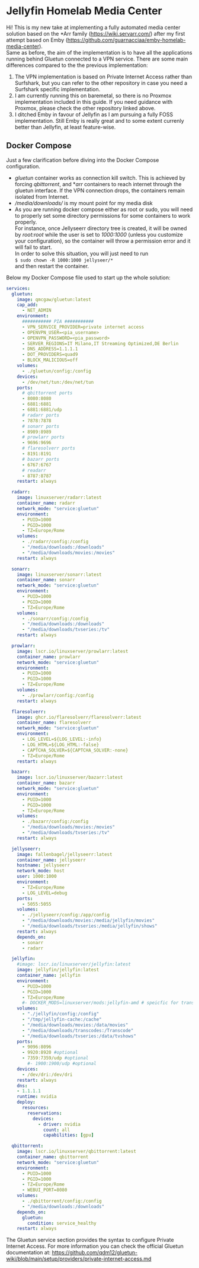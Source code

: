# Jellyfin Homelab Media Center

Hi! This is my new take at implementing a fully automated media center solution based on the *Arr family (https://wiki.servarr.com/) after my first attempt based on Emby (https://github.com/guarnacciaa/emby-homelab-media-center). \
Same as before, the aim of the implementation is to have all the applications running behind Gluetun connected to a VPN service.
There are some main differences compared to the the previous implementation:

1) The VPN implementation is based on Private Internet Access rather than Surfshark, but you can refer to the other repository in case you need a Surfshark specific implementation.
2) I am currently running this on baremetal, so there is no Proxmox implementation included in this guide. If you need guidance with Proxmox, please check the other repository linked above.
3) I ditched Emby in favour of Jellyfin as I am pursuing a fully FOSS implementation. Still Emby is really great and to some extent currenly better than Jellyfin, at least feature-wise.

## Docker Compose

Just a few clarification before diving into the Docker Compose configuration.

- *gluetun* container works as connection kill switch. This is achieved by forcing *qbittorrent*, and **arr* containers to reach internet through the gluetun interface. If the VPN connection drops, the containers remain isolated from Internet.
- */media/downloads/* is my mount point for my media disk
- As you are running docker compose either as root or sudo, you will need to properly set some directory permissions for some containers to work properly.<br>
  For instance, once Jellyseerr directory tree is created, it will be owned by *root:root* while the user is set to *1000:1000* (unless you customize your configuration), so the container will throw a permission error and it will fail to start.<br>
  In order to solve this situation, you will just need to run<br> ```$ sudo chown -R 1000:1000 jellyseer/*```<br> and then restart the container.

Below my Docker Compose file used to start up the whole solution:

```yml
services:
  gluetun:
    image: qmcgaw/gluetun:latest
    cap_add:
      - NET_ADMIN
    environment:
      ########### PIA ###########
      - VPN_SERVICE_PROVIDER=private internet access
      - OPENVPN_USER=<pia_username>
      - OPENVPN_PASSWORD=<pia_password>
      - SERVER_REGIONS=IT Milano,IT Streaming Optimized,DE Berlin
      - DNS_ADDRESS=1.1.1.1
      - DOT_PROVIDERS=quad9
      - BLOCK_MALICIOUS=off
    volumes:
      - ./gluetun/config:/config
    devices:
      - /dev/net/tun:/dev/net/tun
    ports:
      # qbittorrent ports
      - 8080:8080
      - 6881:6881
      - 6881:6881/udp
      # radarr ports
      - 7878:7878
      # sonarr ports
      - 8989:8989
      # prowlarr ports
      - 9696:9696
      # flaresolverr ports
      - 8191:8191
      # bazarr ports
      - 6767:6767
      # readarr
      - 8787:8787
    restart: always

  radarr:
    image: linuxserver/radarr:latest
    container_name: radarr
    network_mode: "service:gluetun"
    environment:
      - PUID=1000
      - PGID=1000
      - TZ=Europe/Rome
    volumes:
      - ./radarr/config:/config
      - "/media/downloads:/downloads"
      - "/media/downloads/movies:/movies"
    restart: always

  sonarr:
    image: linuxserver/sonarr:latest
    container_name: sonarr
    network_mode: "service:gluetun"
    environment:
      - PUID=1000
      - PGID=1000
      - TZ=Europe/Rome
    volumes:
      - ./sonarr/config:/config
      - "/media/downloads:/downloads"
      - "/media/downloads/tvseries:/tv"
    restart: always

  prowlarr:
    image: lscr.io/linuxserver/prowlarr:latest
    container_name: prowlarr
    network_mode: "service:gluetun"
    environment:
      - PUID=1000
      - PGID=1000
      - TZ=Europe/Rome
    volumes:
      - ./prowlarr/config:/config
    restart: always

  flaresolverr:
    image: ghcr.io/flaresolverr/flaresolverr:latest
    container_name: flaresolverr
    network_mode: "service:gluetun"
    environment:
      - LOG_LEVEL=${LOG_LEVEL:-info}
      - LOG_HTML=${LOG_HTML:-false}
      - CAPTCHA_SOLVER=${CAPTCHA_SOLVER:-none}
      - TZ=Europe/Rome
    restart: always

  bazarr:
    image: lscr.io/linuxserver/bazarr:latest
    container_name: bazarr
    network_mode: "service:gluetun"
    environment:
      - PUID=1000
      - PGID=1000
      - TZ=Europe/Rome
    volumes:
      - ./bazarr/config:/config
      - "/media/downloads/movies:/movies"
      - "/media/downloads/tvseries:/tv"
    restart: always

  jellyseerr:
    image: fallenbagel/jellyseerr:latest
    container_name: jellyseerr
    hostname: jellyseerr
    network_mode: host
    user: 1000:1000
    environment:
      - TZ=Europe/Rome
      - LOG_LEVEL=debug
    ports:
      - 5055:5055
    volumes:
      - ./jellyseerr/config:/app/config
      - "/media/downloads/movies:/media/jellyfin/movies"
      - "/media/downloads/tvseries:/media/jellyfin/shows"
    restart: always
    depends_on:
      - sonarr
      - radarr

  jellyfin:
    #image: lscr.io/linuxserver/jellyfin:latest
    image: jellyfin/jellyfin:latest
    container_name: jellyfin
    environment:
      - PUID=1000
      - PGID=1000
      - TZ=Europe/Rome
      #- DOCKER_MODS=linuxserver/mods:jellyfin-amd # speicfic for transcoding on AMD CPUs
    volumes:
      - "./jellyfin/config:/config"
      - "/tmp/jellyfin-cache:/cache"
      - "/media/downloads/movies:/data/movies"
      - "/media/downloads/transcodes:/Transcode"
      - "/media/downloads/tvseries:/data/tvshows"
    ports:
      - 9096:8096
      - 9920:8920 #optional
      - 7359:7359/udp #optional
        #- 1900:1900/udp #optional
    devices:
      - /dev/dri:/dev/dri
    restart: always
    dns:
    - 1.1.1.1
    runtime: nvidia
    deploy:
      resources:
        reservations:
          devices:
            - driver: nvidia
              count: all
              capabilities: [gpu]

  qbittorrent:
    image: lscr.io/linuxserver/qbittorrent:latest
    container_name: qbittorrent
    network_mode: "service:gluetun"
    environment:
      - PUID=1000
      - PGID=1000
      - TZ=Europe/Rome
      - WEBUI_PORT=8080
    volumes:
      - ./qbittorrent/config:/config
      - "/media/downloads:/downloads"
    depends_on:
      gluetun:
        condition: service_healthy
    restart: always

```

The Gluetun service section provides the syntax to configure Private Internet Access. For more information you can check the official Gluetun documentation at: https://github.com/qdm12/gluetun-wiki/blob/main/setup/providers/private-internet-access.md
